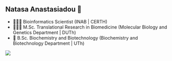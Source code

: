 ## Natasa Anastasiadou 👋

- 👩🏻‍💻 Bioinformatics Scientist (INAB | CERTH)
- 👩🏻‍🔬 M.Sc. Translational Research in Biomedicine (Molecular Biology and Genetics Department | DUTh) 
- 🧬 B.Sc. Biochemistry and Biotechnology (Biochemistry and Biotechnology Department | UTh) 

<!--
**natanast/natanast** is a ✨ _special_ ✨ repository because its `README.md` (this file) appears on your GitHub profile.

Here are some ideas to get you started:

- 🔭 I’m currently working on ...
- 🌱 I’m currently learning ...
- 👯 I’m looking to collaborate on ...
- 🤔 I’m looking for help with ...
- 💬 Ask me about ...
- 📫 How to reach me: ...
- 😄 Pronouns: ...
- ⚡ Fun fact: ...
-->

<a href="https://github.com/natanast">
  <img align="center" src="https://github-readme-stats.vercel.app/api/top-langs/?username=natanast&count_private=true&langs_count=10&layout=compact&card_width=444&bg_color=527c8f&title_color=ffffff&text_color=ffffff" />
</a>
</br>

